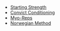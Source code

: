  
- [Starting Strength](./training-protocols/starting-strength-protocol.md) 
- [Convict Conditioning](./training-protocols/convict-conditioning-protocol.md) 
- [Myo-Reps](./training-protocols/myoreps-protocol.md) 
- [Norwegian Method](./training-protocols/norwegian-endurance-protocol.md) 
